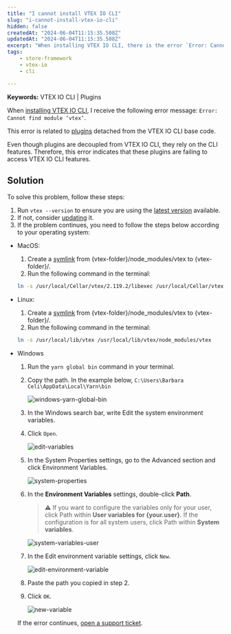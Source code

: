 ```yaml
---
title: "I cannot install VTEX IO CLI"
slug: "i-cannot-install-vtex-io-cli"
hidden: false
createdAt: "2024-06-04T11:15:35.508Z"
updatedAt: "2024-06-04T11:15:35.508Z"
excerpt: "When installing VTEX IO CLI, there is the error `Error: Cannot find module vtex`."
tags:
    - store-framework
    - vtex-io
    - cli

---
```


**Keywords:** VTEX IO CLI | Plugins

When [installing VTEX IO CLI](https://developers.vtex.com/docs/guides/vtex-io-documentation-vtex-io-cli-install), I receive the following error message: `Error: Cannot find module ‘vtex’`.

This error is related to [plugins](https://developers.vtex.com/docs/guides/vtex-io-documentation-vtex-io-cli-plugins) detached from the VTEX IO CLI base code.

Even though plugins are decoupled from VTEX IO CLI, they rely on the CLI features. Therefore, this error indicates that these plugins are failing to access VTEX IO CLI features.

## Solution

To solve this problem, follow these steps:

1. Run `vtex --version` to ensure you are using the [latest version](https://github.com/vtex/toolbelt/blob/3.x/CHANGELOG.md) available.
2. If not, consider [updating](https://developers.vtex.com/docs/guides/vtex-io-documentation-vtex-io-cli-update) it.
3. If the problem continues, you need to follow the steps below according to your operating system:

- MacOS:
  1. Create a [symlink](https://en.wikipedia.org/wiki/Symbolic_link) from {vtex-folder}/node_modules/vtex to {vtex-folder}/.
  2. Run the following command in the terminal:

    ```sh
    ln -s /usr/local/Cellar/vtex/2.119.2/libexec /usr/local/Cellar/vtex/2.119.2/libexec/node_modules/vtex
    ```

- Linux:
  1. Create a [symlink](https://en.wikipedia.org/wiki/Symbolic_link) from {vtex-folder}/node_modules/vtex to {vtex-folder}/.
  2. Run the following command in the terminal:

    ```sh
    ln -s /usr/local/lib/vtex /usr/local/lib/vtex/node_modules/vtex
    ```

- Windows
  1. Run the `yarn global bin` command in your terminal.
  2. Copy the path. In the example below, `C:\Users\Barbara Celi\AppData\Local\Yarn\bin`

      ![windows-yarn-global-bin](https://cdn.jsdelivr.net/gh/vtexdocs/dev-portal-content@main/docs/troubleshooting/vtex-io/windows-yarn-global-bin.png)

  3. In the Windows search bar, write Edit the system environment variables.
  4. Click `Open`.

      ![edit-variables](https://cdn.jsdelivr.net/gh/vtexdocs/dev-portal-content@main/docs/troubleshooting/vtex-io/windows-search-en.png)

  5. In the System Properties settings, go to the Advanced section and click Environment Variables.

      ![system-properties](https://cdn.jsdelivr.net/gh/vtexdocs/dev-portal-content@main/docs/troubleshooting/vtex-io/environment-variables-en.png)

  6. In the **Environment Variables** settings, double-click **Path**.

      >⚠️ If you want to configure the variables only for your user, click Path within **User variables for {your.user}**. If the configuration is for all system users, click Path within **System variables**.

      ![system-variables-user](https://cdn.jsdelivr.net/gh/vtexdocs/dev-portal-content@main/docs/troubleshooting/vtex-io/system-variables-en.png)

  7. In the Edit environment variable settings, click `New`.

      ![edit-environment-variable](https://cdn.jsdelivr.net/gh/vtexdocs/dev-portal-content@main/docs/troubleshooting/vtex-io/new-variable-en.png)

  8. Paste the path you copied in step 2.
  9. Click `OK`.

      ![new-variable](https://cdn.jsdelivr.net/gh/vtexdocs/dev-portal-content@main/docs/troubleshooting/vtex-io/new-variable-2-en.png)

  If the error continues, [open a support ticket](https://help-tickets.vtex.com/smartlink/sso/login/zendesk).
